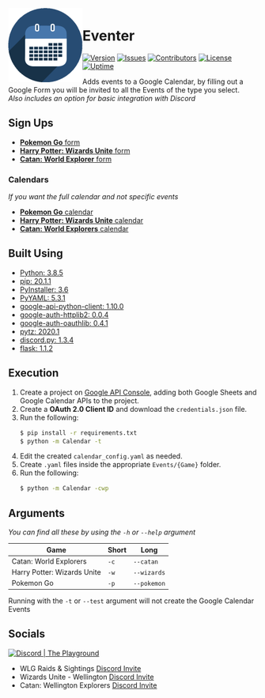 <img src="https://raw.githubusercontent.com/Macro303/Eventer/main/logo.png" align="left" width="150" height="150" alt="Eventer Logo">

# Eventer
[![Version](https://img.shields.io/github/tag-pre/Macro303/Eventer.svg?label=version&style=flat-square)](https://github.com/Macro303/Eventer/releases)
[![Issues](https://img.shields.io/github/issues/Macro303/Eventer.svg?style=flat-square)](https://github.com/Macro303/Eventer/issues)
[![Contributors](https://img.shields.io/github/contributors/Macro303/Eventer.svg?style=flat-square)](https://github.com/Macro303/Eventer/graphs/contributors)
[![License](https://img.shields.io/github/license/Macro303/Eventer.svg?style=flat-square)](https://opensource.org/licenses/MIT)
[![Uptime](https://img.shields.io/uptimerobot/status/m785676390-89c773f2f695aad69892406e.svg?style=flat-square)](https://uptimerobot.com/dashboard.php)

Adds events to a Google Calendar, by filling out a Google Form you will be invited to all the Events of the type you select.  
*Also includes an option for basic integration with Discord*

## Sign Ups
 - [**Pokemon Go** form](https://forms.gle/PFGsN4YyugzMFmWT7)
 - [**Harry Potter: Wizards Unite** form](https://forms.gle/wFTtK4pWhUJ5HBp36)
 - [**Catan: World Explorer** form](https://forms.gle/9FTx2hdgKxmEgPDs6)

### Calendars
*If you want the full calendar and not specific events*
 - [**Pokemon Go** calendar](https://calendar.google.com/calendar?cid=MDZqaTEyY2tkZmVtbmFtNjJpb2MwbTZvbDRAZ3JvdXAuY2FsZW5kYXIuZ29vZ2xlLmNvbQ)
 - [**Harry Potter: Wizards Unite** calendar](https://calendar.google.com/calendar?cid=N2t2c2pkcGlnOHE3YWRjdmdhbzZmbTU2NmtAZ3JvdXAuY2FsZW5kYXIuZ29vZ2xlLmNvbQ)
 - [**Catan: World Explorers** calendar](https://calendar.google.com/calendar?cid=cDJmMTV1djVhZW5hdTkxM3B0amk0dGJvajhAZ3JvdXAuY2FsZW5kYXIuZ29vZ2xlLmNvbQ)

## Built Using
 - [Python: 3.8.5](https://www.python.org/)
 - [pip: 20.1.1](https://pypi.org/project/pip/)
 - [PyInstaller: 3.6](https://pypi.org/project/PyInstaller/)
 - [PyYAML: 5.3.1](https://pypi.org/project/PyYAML/)
 - [google-api-python-client: 1.10.0](https://pypi.org/project/google-api-python-client/)
 - [google-auth-httplib2: 0.0.4](https://pypi.org/project/google-auth-httplib2/)
 - [google-auth-oauthlib: 0.4.1](https://pypi.org/project/google-auth-oauthlib/)
 - [pytz: 2020.1](https://pypi.org/project/pytz/)
 - [discord.py: 1.3.4](https://pypi.org/project/discord.py/)
 - [flask: 1.1.2](https://pypi.org/project/flask/)

## Execution
1. Create a project on [Google API Console](https://console.developers.google.com/apis/dashboard), adding both Google Sheets and Google Calendar APIs to the project.
2. Create a **OAuth 2.0 Client ID** and download the `credentials.json` file.
3. Run the following:
    ```bash
    $ pip install -r requirements.txt
    $ python -m Calendar -t
    ```
4. Edit the created `calendar_config.yaml` as needed.
5. Create `.yaml` files inside the appropriate `Events/{Game}` folder.
6. Run the following:
    ```bash
   $ python -m Calendar -cwp
    ```

## Arguments
*You can find all these by using the `-h` or `--help` argument*

| Game | Short | Long |
| ---- | ----- | ---- |
| Catan: World Explorers | `-c` | `--catan` |
| Harry Potter: Wizards Unite | `-w` | `--wizards` |
| Pokemon Go | `-p` | `--pokemon` |

Running with the `-t` or `--test` argument will not create the Google Calendar Events


## Socials
[![Discord | The Playground](https://discord.com/api/v6/guilds/618581423070117932/widget.png?style=banner2)](https://discord.gg/nqGMeGg)  
 - WLG Raids & Sightings [Discord Invite](https://discord.gg/47gyFPE)
 - Wizards Unite - Wellington [Discord Invite](https://discord.gg/dy3ZhkT)
 - Catan: Wellington Explorers [Discord Invite](https://discord.gg/kFyCveQ)
